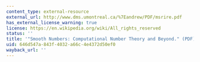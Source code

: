 ```yaml
---
content_type: external-resource
external_url: http://www.dms.umontreal.ca/%7Eandrew/PDF/msrire.pdf
has_external_license_warning: true
license: https://en.wikipedia.org/wiki/All_rights_reserved
status: ''
title: '"Smooth Numbers: Computational Number Theory and Beyond." (PDF)'
uid: 646d547a-843f-4032-a66c-4e4372d50ef0
wayback_url: ''
---
```

